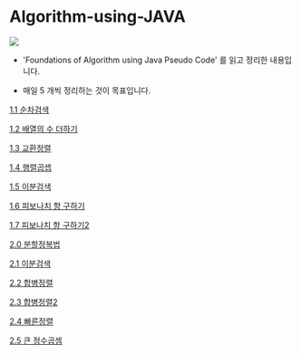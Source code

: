 # Algorithm-using-JAVA

<img src="https://images-na.ssl-images-amazon.com/images/I/51EQXX4GW7L._SX356_BO1,204,203,200_.jpg">

* 'Foundations of Algorithm using Java Pseudo Code' 를 읽고 정리한 내용입니다.

* 매일 5 개씩 정리하는 것이 목표입니다.

[1.1 순차검색](https://github.com/wschoi8640/Algorithm-using-JAVA/blob/master/%EC%95%8C%EA%B3%A0%EB%A6%AC%EC%A6%98/%EC%88%9C%EC%B0%A8%EA%B2%80%EC%83%89.md)

[1.2 배열의 수 더하기](https://github.com/wschoi8640/Algorithm-using-JAVA/blob/master/%EC%95%8C%EA%B3%A0%EB%A6%AC%EC%A6%98/%EB%B0%B0%EC%97%B4%EC%9D%98%20%EC%88%98%20%EB%8D%94%ED%95%98%EA%B8%B0.md)

[1.3 교환정렬](https://github.com/wschoi8640/Algorithm-using-JAVA/blob/master/%EC%95%8C%EA%B3%A0%EB%A6%AC%EC%A6%98/%EA%B5%90%ED%99%98%EC%A0%95%EB%A0%AC.md)

[1.4 행렬곱셉](https://github.com/wschoi8640/Algorithm-using-JAVA/blob/master/%EC%95%8C%EA%B3%A0%EB%A6%AC%EC%A6%98/%ED%96%89%EB%A0%AC%EA%B3%B1%EC%85%88.md)

[1.5 이분검색](https://github.com/wschoi8640/Algorithm-using-JAVA/blob/master/%EC%95%8C%EA%B3%A0%EB%A6%AC%EC%A6%98/%EC%9D%B4%EB%B6%84%EA%B2%80%EC%83%89.md)

[1.6 피보나치 항 구하기](https://github.com/wschoi8640/Algorithm-using-JAVA/blob/master/%EC%95%8C%EA%B3%A0%EB%A6%AC%EC%A6%98/%ED%94%BC%EB%B3%B4%EB%82%98%EC%B9%98%20%ED%95%AD%20%EA%B5%AC%ED%95%98%EA%B8%B0.md)

[1.7 피보나치 항 구하기2](https://github.com/wschoi8640/Algorithm-using-JAVA/blob/master/%EC%95%8C%EA%B3%A0%EB%A6%AC%EC%A6%98/%ED%94%BC%EB%B3%B4%EB%82%98%EC%B9%98%20%ED%95%AD%20%EA%B5%AC%ED%95%98%EA%B8%B02.md)

[2.0 분할정복법](https://github.com/wschoi8640/Algorithm-using-JAVA/blob/master/%EB%B6%84%ED%95%A0%EC%A0%95%EB%B3%B5%EB%B2%95/%EB%B6%84%ED%95%A0%EC%A0%95%EB%B3%B5%EB%B2%95.md)

[2.1 이분검색](https://github.com/wschoi8640/Algorithm-using-JAVA/blob/master/%EB%B6%84%ED%95%A0%EC%A0%95%EB%B3%B5%EB%B2%95/%EC%9D%B4%EB%B6%84%EA%B2%80%EC%83%89.md)

[2.2 합병정렬](https://github.com/wschoi8640/Algorithm-using-JAVA/blob/master/%EB%B6%84%ED%95%A0%EC%A0%95%EB%B3%B5%EB%B2%95/%ED%95%A9%EB%B3%91%EC%A0%95%EB%A0%AC.md)

[2.3 합병정렬2](https://github.com/wschoi8640/Algorithm-using-JAVA/blob/master/%EB%B6%84%ED%95%A0%EC%A0%95%EB%B3%B5%EB%B2%95/%ED%95%A9%EB%B3%91%EC%A0%95%EB%A0%AC2.md)

[2.4 빠른정렬](https://github.com/wschoi8640/Algorithm-using-JAVA/blob/master/%EB%B6%84%ED%95%A0%EC%A0%95%EB%B3%B5%EB%B2%95/%EB%B9%A0%EB%A5%B8%EC%A0%95%EB%A0%AC.md)

[2.5 큰 정수곱셈](https://github.com/wschoi8640/Algorithm-using-JAVA/blob/master/%EB%B6%84%ED%95%A0%EC%A0%95%EB%B3%B5%EB%B2%95/%ED%81%B0%20%EC%A0%95%EC%88%98%EA%B3%B1%EC%85%88.md)
